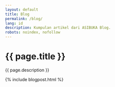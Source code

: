 ```yaml
---
layout: default
title: Blog
permalink: /blog/
lang: id
description: Kumpulan artikel dari ASIBUKA Blog.
robots: noindex, nofollow
---
```

<h1 class="main-heading">{{ page.title }}</h1>
<p class='text-center'>{{ page.description }}</p>
{% include blogpost.html %}
